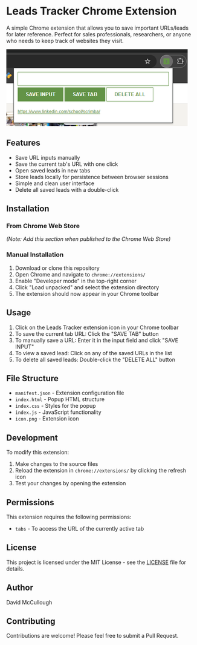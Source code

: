 # Leads Tracker Chrome Extension

A simple Chrome extension that allows you to save important URLs/leads for later reference. Perfect for sales professionals, researchers, or anyone who needs to keep track of websites they visit.

![Leads Tracker Extension](./screenshot.png)

## Features

- Save URL inputs manually
- Save the current tab's URL with one click
- Open saved leads in new tabs
- Store leads locally for persistence between browser sessions
- Simple and clean user interface
- Delete all saved leads with a double-click

## Installation

### From Chrome Web Store
*(Note: Add this section when published to the Chrome Web Store)*

### Manual Installation
1. Download or clone this repository
2. Open Chrome and navigate to `chrome://extensions/`
3. Enable "Developer mode" in the top-right corner
4. Click "Load unpacked" and select the extension directory
5. The extension should now appear in your Chrome toolbar

## Usage

1. Click on the Leads Tracker extension icon in your Chrome toolbar
2. To save the current tab URL: Click the "SAVE TAB" button
3. To manually save a URL: Enter it in the input field and click "SAVE INPUT"
4. To view a saved lead: Click on any of the saved URLs in the list
5. To delete all saved leads: Double-click the "DELETE ALL" button

## File Structure

- `manifest.json` - Extension configuration file
- `index.html` - Popup HTML structure
- `index.css` - Styles for the popup
- `index.js` - JavaScript functionality
- `icon.png` - Extension icon

## Development

To modify this extension:

1. Make changes to the source files
2. Reload the extension in `chrome://extensions/` by clicking the refresh icon
3. Test your changes by opening the extension

## Permissions

This extension requires the following permissions:
- `tabs` - To access the URL of the currently active tab

## License

This project is licensed under the MIT License - see the [LICENSE](LICENSE) file for details.

## Author

David McCullough

## Contributing

Contributions are welcome! Please feel free to submit a Pull Request.



